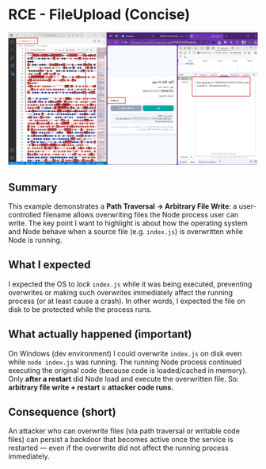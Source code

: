 # RCE - FileUpload (Concise)
![POC](image.png)
## Summary

This example demonstrates a **Path Traversal → Arbitrary File Write**: a user-controlled filename allows overwriting files the Node process user can write. The key point I want to highlight is about how the operating system and Node behave when a source file (e.g. `index.js`) is overwritten while Node is running.

## What I expected

I expected the OS to *lock* `index.js` while it was being executed, preventing overwrites or making such overwrites immediately affect the running process (or at least cause a crash). In other words, I expected the file on disk to be protected while the process runs.

## What actually happened (important)

On Windows (dev environment) I could overwrite `index.js` on disk even while `node index.js` was running. The running Node process continued executing the original code (because code is loaded/cached in memory). Only **after a restart** did Node load and execute the overwritten file.
So: **arbitrary file write + restart = attacker code runs.**

## Consequence (short)

An attacker who can overwrite files (via path traversal or writable code files) can persist a backdoor that becomes active once the service is restarted — even if the overwrite did not affect the running process immediately.
